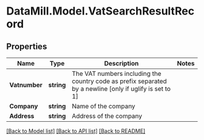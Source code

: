 # DataMill.Model.VatSearchResultRecord
## Properties

Name | Type | Description | Notes
------------ | ------------- | ------------- | -------------
**Vatnumber** | **string** | The VAT numbers including the country code as prefix separated by a newline [only if uglify is set to 1] | 
**Company** | **string** | Name of the company | 
**Address** | **string** | Address of the company | 

[[Back to Model list]](../README.md#documentation-for-models) [[Back to API list]](../README.md#documentation-for-api-endpoints) [[Back to README]](../README.md)


